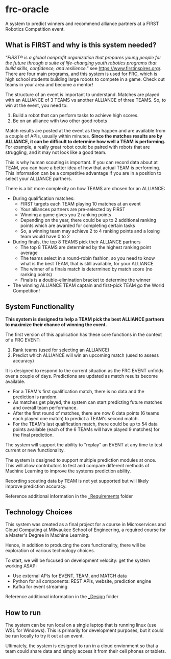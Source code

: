 # frc-oracle
A system to predict winners and recommend alliance partners at a FIRST Robotics Competition event.

## What is FIRST and why is this system needed?
_"FIRST® is a global nonprofit organization that prepares young people for the future through a suite of life-changing youth robotics programs that build skills, confidence, and resilience."_ see https://www.firstinspires.org/.  There are four main programs, and this system is used for FRC, which is high school students building large robots to compete in a game.  Check out teams in your area and become a mentor!

The structure of an event is important to understand.  Matches are played with an ALLIANCE of 3 TEAMS vs another ALLIANCE of three TEAMS.  So, to win at the event, you need to:

1. Build a robot that can perform tasks to achieve high scores.
2. Be on an alliance with two other good robots

Match results are posted at the event as they happen and are available from a couple of APIs, usually within minutes. **Since the matches results are by ALLIANCE, it can be difficult to determine how well a TEAM is performing.**  For example, a really great robot could be paired with robots that are struggling, and it may not look like a good team.  

This is why human scouting is important.  If you can record data about at TEAM, you can have a better idea of how that actual TEAM is performing.  This information can be a competitive advantage if you are in a position to select your ALLIANCE partners.

There is a bit more complexity on how TEAMS are chosen for an ALLIANCE:
* During qualification matches:
    * FIRST targets each TEAM playing 10 matches at an event
    * Your alliances partners are pre-selected by FIRST
    * Winning a game gives you 2 ranking points
    * Depending on the year, there could be up to 2 additional ranking points which are awarded for completing certain tasks
    * So, a winning team may achieve 2 to 4 ranking points and a losing team would have 0 to 2
* During finals, the top 8 TEAMS pick their ALLIANCE partners
    * The top 8 TEAMS are determined by the highest ranking point average
    * The teams select in a round-robin fashion, so you need to know what is the best TEAM, that is still available, for your ALLIANCE
    * The winner of a finals match is determined by match score (no ranking points)
    * Finals is a double-elimination bracket to determine the winner
* The winning ALLIANCE TEAM captain and first-pick TEAM go the World Competition!

 

## System Functionality
**This system is designed to help a TEAM pick the best ALLIANCE partners to maximize their chance of winning the event.**

The first version of this application has these core functions in the context of a FRC EVENT:

1. Rank teams (used for selecting an ALLIANCE)
2. Predict which ALLIANCE will win an upcoming match (used to assess accuracy)

It is designed to respond to the current situation as the FRC EVENT unfolds over a couple of days.  Predictions are updated as match results become available.  
* For a TEAM's first qualification match, there is no data and the prediction is random.  
* As matches get played, the system can start predicting future matches and overall team performance.  
* After the first round of matches, there are now 6 data points (6 teams each played one match) to predict a TEAM's second match.
* For the TEAM's last qualification match, there could be up to 54 data points available (each of the 6 TEAMs will have played 9 matches) for the final prediction.

The system will support the ability to "replay" an EVENT at any time to test current or new functionality.

The system is designed to support multiple prediction modules at once.  This will allow contributors to test and compare different methods of Machine Learning to improve the systems prediction ability.

Recording scouting data by TEAM is not yet supported but will likely improve prediction accuracy.

Reference additional information in the [_Requirements](./_REQUIREMENTS/README.md)  folder

## Technology Choices
This system was created as a final project for a course in Microservices and Cloud Computing at Milwaukee School of Engineering, a required course for a Master's Degree in Machine Learning.

Hence, in addition to producing the core functionality, there will be exploration of various technology choices.  

To start, we will be focused on development velocity: get the system working ASAP:
* Use external APIs for EVENT, TEAM, and MATCH data 
* Python for all components: REST APIs, website, prediction engine
* Kafka for event streaming

Reference additional information in the [_Design](./_DESIGN/README.md) folder

## How to run
The system can be run local on a single laptop that is running linux (use WSL for Windows).  This is primarily for development purposes, but it could be run locally to try it out at an event.  

Ultimately, the system is designed to run in a cloud envionment so that a team could share data and simply access it from their cell phones or tablets.